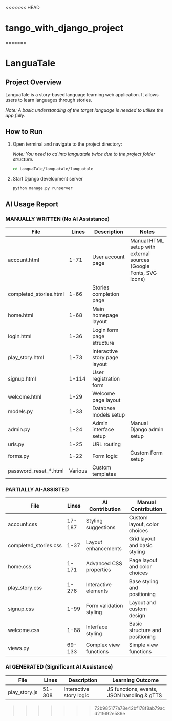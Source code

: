 <<<<<<< HEAD
# tango_with_django_project
=======
# LanguaTale

## Project Overview

LanguaTale is a story-based language learning web application. It allows users to learn languages through stories.

*Note: A basic understanding of the target language is needed to utilise the app fully.*

## How to Run

1. Open terminal and navigate to the project directory:

   *Note: You need to cd into languatale twice due to the project folder structure.*

   ```bash
   cd LanguaTale/languatale/languatale

2. Start Django development server
   ```bash
   python manage.py runserver

## AI Usage Report

### MANUALLY WRITTEN (No AI Assistance)
| File                         | Lines   | Description                   | Notes                                 |
|------------------------------|---------|-------------------------------|--------------------------------------|
| account.html                 | 1-71    | User account page             | Manual HTML setup with external sources (Google Fonts, SVG icons) |
| completed_stories.html       | 1-66    | Stories completion page       |                                      |
| home.html                   | 1-68    | Main homepage layout          |                                      |
| login.html                  | 1-36    | Login form page structure     |                                      |
| play_story.html             | 1-73    | Interactive story page layout |                                      |
| signup.html                 | 1-114   | User registration form        |                                      |
| welcome.html                | 1-29    | Welcome page layout           |                                      |
| models.py                  | 1-33    | Database models setup         |                                      |
| admin.py                   | 1-24    | Admin interface setup         | Manual Django admin setup            |
| urls.py                    | 1-25    | URL routing                   |                                      |
| forms.py                   | 1-22    | Form logic                   | Custom Form setup                    |
| password_reset_*.html      | Various | Custom templates              |                                      |

### PARTIALLY AI-ASSISTED
| File                  | Lines  | AI Contribution          | Manual Contribution                   |
|-----------------------|--------|-------------------------|-------------------------------------|
| account.css           | 17-187 | Styling suggestions     | Custom layout, color choices        |
| completed_stories.css | 1-37   | Layout enhancements     | Grid layout and basic styling       |
| home.css              | 1-171  | Advanced CSS properties | Page layout and color choices       |
| play_story.css        | 1-278  | Interactive elements    | Base styling and positioning        |
| signup.css            | 1-99   | Form validation styling | Layout and custom design             |
| welcome.css           | 1-88   | Interface styling       | Basic structure and positioning     |
| views.py              | 69-133 | Complex view functions  | Simple view functions                |

### AI GENERATED (Significant AI Assistance)
| File               | Lines   | Description                   | Learning Outcome                     |
|--------------------|---------|-------------------------------|------------------------------------|
| play_story.js       | 51-308  | Interactive story logic        | JS functions, events, JSON handling & gTTS |
>>>>>>> 72b985177a78e42bf178f8ab79acd21f692e586e

